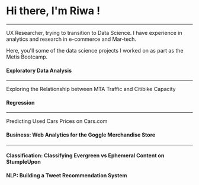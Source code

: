 # Hi there, I'm Riwa ! 
----------------------------------
UX Researcher, trying to transition to Data Science. I have experience in analytics and research in e-commerce and Mar-tech. 

Here, you'll some of the data science projects I worked on as part as the Metis Bootcamp. 

#### Exploratory Data Analysis
----------------------------------------
Exploring the Relationship between MTA Traffic and Citibike Capacity 

#### Regression
----------------------------------------
Predicting Used Cars Prices on Cars.com 

#### Business: Web Analytics for the Goggle Merchandise Store
----------------------------------------

#### Classification: Classifying Evergreen vs Ephemeral Content on StumpleUpon 

#### NLP: Building a Tweet Recommendation System 

<!--
**RiwaSabri/RiwaSabri** is a ✨ _special_ ✨ repository because its `README.md` (this file) appears on your GitHub profile.

Here are some ideas to get you started:

- 🔭 I’m currently working on ...
- 🌱 I’m currently learning ...
- 👯 I’m looking to collaborate on ...
- 🤔 I’m looking for help with ...
- 💬 Ask me about ...
- 📫 How to reach me: ...
- 😄 Pronouns: ...
- ⚡ Fun fact: ...
-->

